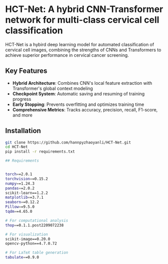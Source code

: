 # HCT-Net: A hybrid CNN-Transformer network for multi-class cervical cell classification

HCT-Net is a hybird deep learning model for automated classification of cervical cell images, combining the strengths of CNNs and Transformers to achieve superior performance in cervical cancer screening.

## Key Features

- **Hybrid Architecture**: Combines CNN's local feature extraction with Transformer's global context modeling
- **Checkpoint System**: Automatic saving and resuming of training progress
- **Early Stopping**: Prevents overfitting and optimizes training time
- **Comprehensive Metrics**: Tracks accuracy, precision, recall, F1-score, and more

## Installation

```bash
git clone https://github.com/hannpyzhaoyanli/HCT-Net.git
cd HCT-Net
pip install -r requirements.txt

## Requirements


torch==2.0.1
torchvision==0.15.2
numpy==1.24.3
pandas==2.0.2
scikit-learn==1.2.2
matplotlib==3.7.1
seaborn==0.12.2
Pillow==9.5.0
tqdm==4.65.0

# For computational analysis
thop==0.1.1.post2209072238

# For visualization
scikit-image==0.20.0
opencv-python==4.7.0.72

# For LaTeX table generation
tabulate==0.9.0


